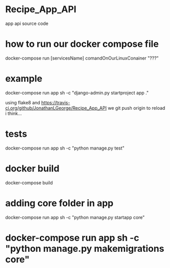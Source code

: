 # Recipe_App_API

app api source code

# how to run our docker compose file

docker-compose run [servicesName] comandOnOurLinuxConainer "???"

# example

docker-compose run app sh -c "django-admin.py startproject app ."

using flake8
and https://travis-ci.org/github/JonathanLGeorge/Recipe_App_API
we git push origin to reload i think...

# tests

docker-compose run app sh -c "python manage.py test"

# docker build

docker-compose build

# adding core folder in app

docker-compose run app sh -c "python manage.py startapp core"

# docker-compose run app sh -c "python manage.py makemigrations core"
